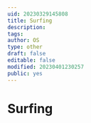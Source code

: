 ```yaml
---
uid: 20230329145808
title: Surfing
description: 
tags: 
author: OS
type: other
draft: false
editable: false
modified: 20230401230257
public: yes
---
```


# Surfing